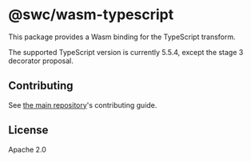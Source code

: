 # @swc/wasm-typescript

This package provides a Wasm binding for the TypeScript transform.

The supported TypeScript version is currently 5.5.4, except the stage 3
decorator proposal.

## Contributing

See [the main repository](https://github.com/swc-project/swc)'s contributing
guide.

## License

Apache 2.0
